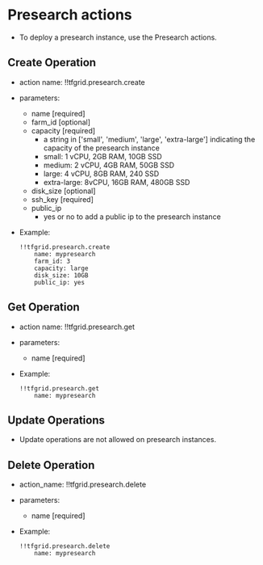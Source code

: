 # Presearch actions

- To deploy a presearch instance, use the Presearch actions.

## Create Operation

- action name: !!tfgrid.presearch.create
- parameters:
  - name [required]
  - farm_id [optional]
  - capacity [required]
    - a string in ['small', 'medium', 'large', 'extra-large'] indicating the capacity of the presearch instance
    - small: 1 vCPU, 2GB RAM, 10GB SSD
    - medium: 2 vCPU, 4GB RAM, 50GB SSD
    - large: 4 vCPU, 8GB RAM, 240 SSD
    - extra-large: 8vCPU, 16GB RAM, 480GB SSD
  - disk_size [optional]
  - ssh_key [required]
  - public_ip
    - yes or no to add a public ip to the presearch instance

- Example:
  
  ```
  !!tfgrid.presearch.create
      name: mypresearch
      farm_id: 3
      capacity: large
      disk_size: 10GB
      public_ip: yes
  ```

## Get Operation

- action name: !!tfgrid.presearch.get
- parameters:
  - name [required]

- Example:
  
  ```
  !!tfgrid.presearch.get
      name: mypresearch
  ```

## Update Operations

- Update operations are not allowed on presearch instances.
  
## Delete Operation

- action_name: !!tfgrid.presearch.delete
- parameters:
  - name [required]

- Example:
  
  ```
  !!tfgrid.presearch.delete
      name: mypresearch
  ```
